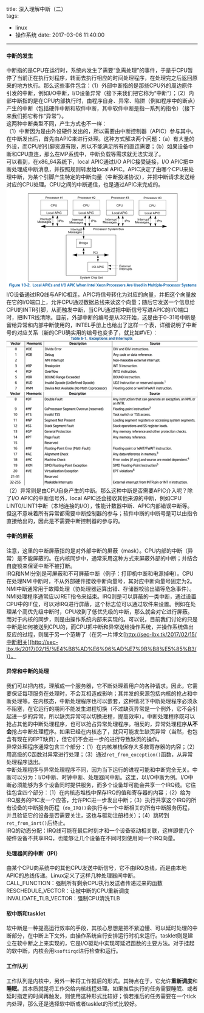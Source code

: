 title: 深入理解中断（二）  
tags:
  - linux
  - 操作系统
date: 2017-03-06 11:40:00
---
#### 中断的发生
中断指的是CPU在运行时，系统内发生了需要“急需处理”的事件，于是乎CPU暂停了当前正在执行对程序，转而去执行相应的时间处理程序，在处理完之后返回原来的地方执行。那么这些事件包含：（1）外部中断指的是那些CPU外的周边原件引发的中断，例如I/O中断，I/O设备异常（接下来我们把它称为“中断”）；（2）内部中断指的是在CPU内部执行时，由程序自身、异常、陷阱（例如程序中的断点）产生的中断（包括硬件中断和软件中断，其中软件中断是指一系列的指令）（接下来我们把它称作“异常”）。  
这两种中断类型不同，产生方式也不一样：  
（1）中断因为是由外设硬件发出的，所以需要由中断控制器（APIC）参与其中。在中断发出后，首先由APIC来进行处理。这种方式解决两个问题：（a）有大量的外设，而CPU的引脚资源有限，所以不能满足所有的直连需要；（b）如果设备中断和CPU直连，那么在MP系统中，中断负载等需求就无法实现了。    
可以看到，在x86_64系统下，local APIC通过I/O APIC接受链接，I/O APIC把中断处理成中断消息，并按照规则转发给local APIC。APIC决定了由哪个CPU来处理中断，为某个引脚产生特定的中断向量（中断投递协议），并把中断请求发送给对应的CPU处理。CPU之间的中断通信，也是通过APIC来完成的。  
![](https://github.com/lbxl2345/blogbackup/blob/master/source/pics/%E4%B8%AD%E6%96%AD/APIC.png?raw=true)
I/O设备通过IRQ线与APIC相连，APIC将信号转化为对应的向量，并把这个向量放在它的I/O端口上，允许CPU通过数据总线来读这个向量；随后它发送一个信息给CPU的INTR引脚，从而触发中断，当CPU通过把中断信号写进APIC的I/O端口时，把INTR线清除。目前，外部中断的编号是从32开始，这是由于0-31号中断是留给异常和内部中断使用的，INTEL手册上也给出了这样一个表，详细说明了中断号的对应关系（新的CPU确实用的编号也变多了，就比如#VE）：
![](https://github.com/lbxl2345/blogbackup/blob/master/source/pics/%E4%B8%AD%E6%96%AD/table1.png?raw=true)
![](https://github.com/lbxl2345/blogbackup/blob/master/source/pics/%E4%B8%AD%E6%96%AD/table2.png?raw=true)  
（2）异常则是由CPU自身产生的中断。那么这种中断是否需要APIC介入呢？除了I/O APIC的中断信号外，local APIC还会接收其他来源的中断，例如CPU LINT0/LINT1中断（本地连接的I/O），性能计数器中断、APIC内部错误中断等。但这不意味着所有异常都需要中断控制器的参与；软件中断的中断号是可以由指令直接给出的，因此是不需要中断控制器的参与的。  

#### 中断的屏蔽  
注意，这里的中断屏蔽指的是对外部中断的屏蔽（mask）。CPU内部的中断（异常）是不能屏蔽的。在内核同步中，通常采用这种方式来屏蔽外部的中断；并结合自旋锁来保证中断不被打断。    
IRQ和NMI分别是可屏蔽和不可屏蔽中断（例子：打印机中断和电源掉电）。CPU在处理NMI中断时，不从外部硬件接收中断向量号，其对应中断向量号固定为2。NMI中断通常用于故障处理（协处理器运算出错、存储器校验出错等危急事件）。NMI处理程序通常应以IRET指令来结束。IRQ则是可以屏蔽的一类中断，通过设置CPU中的IF位，可以对IRQ进行屏蔽，这个标志位可以通过软件来设置。例如在处理某个高优先级中断时，CPU收到了低优先级的中断，那么就会对它进行屏蔽。  
而对于内核的同步，则是由操作系统内部来实现的。可以说，目前我们讨论的只是中断是如何被送到CPU的，而CPU把中断和异常送给操作系统，并操作系统做出反应的过程，则属于另一个范畴了（在另一片博文[http://sec-lbx.tk/2017/02/15/中断相关](http://sec-lbx.tk/2017/02/15/%E4%B8%AD%E6%96%AD%E7%9B%B8%E5%85%B3/)）。  
 
#### 异常和中断的处理  
我们可以把内核，理解成一个服务器，它不断处理着用户的各种请求。因此，它需要保证每项服务在处理时，不会互相造成影响；其并发的来源包括内核的抢占和中断处理等。在内核态，中断处理程序也可以嵌套，这种情况下中断处理程序必须永不阻塞，在它运行的期间不能发生进程切换（不过缺页异常是一个例外，它不会引起进一步的异常，所以缺页异常可以切换进程，提高效率）。中断处理程序既可以抢占其他的中断处理程序，也可以抢占异常处理程序。相反的，异常处理程序**从不会**抢占中断处理程序。如果已经在内核态了，就只可能发生缺页异常（当然，也包含有现在的EPT缺页），但它们不会进一步的进行导致缺页的操作。  
异常处理程序通常包含三个部分：（1）在内核堆栈保存大多数寄存器的内容；（2）用高级的C函数对异常进行处理；（3）通过`ret_from_exception()`函数，从异常处理程序退出。   
中断处理程序与异常处理程序不同，因为当下运行的进程可能和中断完全无关。中断可以分为：I/O中断、时钟中断、处理器间中断。这里，以I/O中断为例。I/O中断必须能够为多个设备同时提供服务，而多个设备却可能会共享一个IRQ线。它往往包含四个部分：（1）在内核态堆栈中保存IRQ的值和寄存器的内容；（2）给为IRQ服务的PIC发一个应答，允许PIC进一步发出中断；（3）执行共享这个IRQ的所有设备的中断服务历程（`do_IRQ()`会执行与一个中断相关的所有中断服务历程，并且验证它的设备是否需要关注，这也与驱动注册相关）；（4）跳转到`ret_from_inrt()`后终止。  
IRQ的动态分配：IRQ线可能在最后时刻才和一个设备驱动相关联，这样即使几个硬件设备不共享IRQ，也能够让几个设备在不同时刻使用同一个IRQ向量。  

#### 处理器间的中断（IPI） 
由某个CPU向系统中的其他CPU发送中断信号，它不由IRQ总线，而是由本地APIC的总线传递。Linux定义了这样几种处理器间中断。  
CALL_FUNCTION：强制所有剩余CPU执行发送者传递过来的函数  
RESCHEDULE_VECTOR：让被中断的CPU重新调度  
INVALIDATE_TLB_VECTOR：强制CPU清洗TLB  

#### 软中断和tasklet  
软中断是一种提高运行效率的手段，其核心思想是把不紧迫懂、可以延时处理的中断部分，在中断上下文外，由操作系统自行安排运行时机来运行。tasklet则是建立在软中断之上来实现的，它是I/O驱动中实现可延迟函数的主要方法。对于挂起的软中断，内核会用`ksoftirqd`进行检查和运行。  

#### 工作队列  
工作队列是内核中，另外一种将工作推后的形式。其特点在于，它允许**重新调度**和**睡眠**。其本质就是将工作交给内核线程处理。如果推后执行的任务需要睡眠、或者延时指定的时间再触发，则使用这种形式比较好；倘若推后的任务需要在一个tick内处理，那么还是选择软中断或者tasklet的形式比较好。  
  
